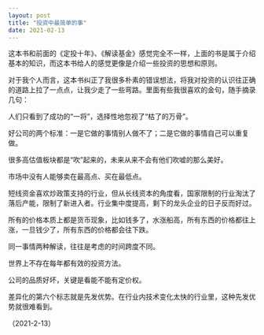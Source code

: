 ```yaml
---
layout: post
title: "投资中最简单的事"
date: 2021-02-13
---
```


这本书和前面的《定投十年》、《解读基金》感觉完全不一样，上面的书是属于介绍基本的知识，而这本书给人的感觉更像是介绍一些投资的思想和原则。

对于我个人而言，这本书纠正了我很多朴素的错误想法，将我对投资的认识往正确的道路上拉了一点点，让我少走了一些弯路。里面有些我很喜欢的金句，随手摘录几句：

人们只看到了成功的“一将”，选择性地忽视了“枯了的万骨”。

好公司的两个标准：一是它做的事情别人做不了；二是它做的事情自己可以重复做。

很多高估值板块都是“吹”起来的，未来从来不会有他们吹嘘的那么美好。

市场中没有人能够卖在最高点、买在最低点。

短线资金喜欢炒政策支持的行业，但从长线资本的角度看，国家限制的行业淘汰了落后产能，限制了新进入者。行业集中度提高，剩下的龙头企业的日子反而好过。

所有的价格本质上都是货币现象，比如钱多了，水涨船高，所有东西的价格都往上涨，一旦钱少了，所有东西的价格都会往下跌。

同一事情两种解读，往往是考虑的时间跨度不同。

世界上不存在每年都有效的投资方法。

公司的品质好坏，关键是看能不能有定价权。

差异化的第六个标志就是先发优势。在行业内技术变化太快的行业里，这种先发优势就很难看到。

（2021-2-13）